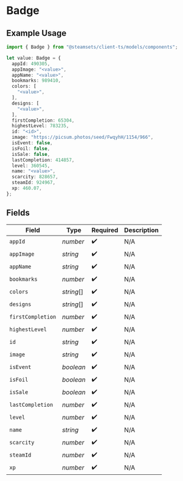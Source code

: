 # Badge

## Example Usage

```typescript
import { Badge } from "@steamsets/client-ts/models/components";

let value: Badge = {
  appId: 490305,
  appImage: "<value>",
  appName: "<value>",
  bookmarks: 989410,
  colors: [
    "<value>",
  ],
  designs: [
    "<value>",
  ],
  firstCompletion: 65304,
  highestLevel: 783235,
  id: "<id>",
  image: "https://picsum.photos/seed/FwqyhH/1154/966",
  isEvent: false,
  isFoil: false,
  isSale: false,
  lastCompletion: 414857,
  level: 360545,
  name: "<value>",
  scarcity: 828657,
  steamId: 924967,
  xp: 460.07,
};
```

## Fields

| Field              | Type               | Required           | Description        |
| ------------------ | ------------------ | ------------------ | ------------------ |
| `appId`            | *number*           | :heavy_check_mark: | N/A                |
| `appImage`         | *string*           | :heavy_check_mark: | N/A                |
| `appName`          | *string*           | :heavy_check_mark: | N/A                |
| `bookmarks`        | *number*           | :heavy_check_mark: | N/A                |
| `colors`           | *string*[]         | :heavy_check_mark: | N/A                |
| `designs`          | *string*[]         | :heavy_check_mark: | N/A                |
| `firstCompletion`  | *number*           | :heavy_check_mark: | N/A                |
| `highestLevel`     | *number*           | :heavy_check_mark: | N/A                |
| `id`               | *string*           | :heavy_check_mark: | N/A                |
| `image`            | *string*           | :heavy_check_mark: | N/A                |
| `isEvent`          | *boolean*          | :heavy_check_mark: | N/A                |
| `isFoil`           | *boolean*          | :heavy_check_mark: | N/A                |
| `isSale`           | *boolean*          | :heavy_check_mark: | N/A                |
| `lastCompletion`   | *number*           | :heavy_check_mark: | N/A                |
| `level`            | *number*           | :heavy_check_mark: | N/A                |
| `name`             | *string*           | :heavy_check_mark: | N/A                |
| `scarcity`         | *number*           | :heavy_check_mark: | N/A                |
| `steamId`          | *number*           | :heavy_check_mark: | N/A                |
| `xp`               | *number*           | :heavy_check_mark: | N/A                |